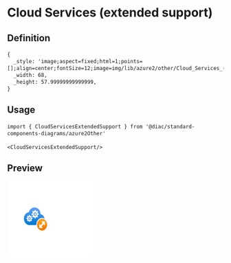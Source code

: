 # Cloud Services (extended support)

## Definition

```
{
  _style: 'image;aspect=fixed;html=1;points=[];align=center;fontSize=12;image=img/lib/azure2/other/Cloud_Services_(extended_support).svg;strokeColor=none;',
  _width: 68,
  _height: 57.99999999999999,
}
```

## Usage

```
import { CloudServicesExtendedSupport } from '@diac/standard-components-diagrams/azure2Other'

<CloudServicesExtendedSupport/>
```

## Preview

<img src="./cloud-services-extended-support.png" width="200"/>
